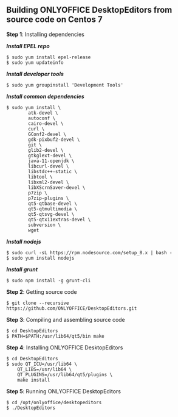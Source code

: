 ## Building ONLYOFFICE DesktopEditors from source code on Centos 7

**Step 1**: Installing dependencies

***Install EPEL repo***
```
$ sudo yum install epel-release
$ sudo yum updateinfo
```
***Install developer tools***
```
$ sudo yum groupinstall 'Development Tools'
```
***Install common dependencies***
```
$ sudo yum install \
		atk-devel \
		autoconf \
		cairo-devel \
		curl \
		GConf2-devel \
		gdk-pixbuf2-devel \
		git \
		glib2-devel \
		gtkglext-devel \
		java-11-openjdk \
		libcurl-devel \
		libstdc++-static \
		libtool \
		libxml2-devel \
		libXScrnSaver-devel \
		p7zip \
		p7zip-plugins \
		qt5-qtbase-devel \
		qt5-qtmultimedia \
		qt5-qtsvg-devel \
		qt5-qtx11extras-devel \
		subversion \
		wget
```	
***Install nodejs***
```
$ sudo curl -sL https://rpm.nodesource.com/setup_8.x | bash -
$ sudo yum install nodejs
```

***Install grunt***
```
$ sudo npm install -g grunt-cli
```

**Step 2**: Getting source code
```
$ git clone --recursive https://github.com/ONLYOFFICE/DesktopEditors.git
```

**Step 3**: Compiling and assembling source code
```
$ cd DesktopEditors
$ PATH=$PATH:/usr/lib64/qt5/bin make
```

**Step 4**: Installing ONLYOFFICE DesktopEditors
```
$ cd DesktopEditors
$ sudo QT_ICU=/usr/lib64 \
	QT_LIBS=/usr/lib64 \
	QT_PLUGINS=/usr/lib64/qt5/plugins \
	make install
```

**Step 5**: Running ONLYOFFICE DesktopEditors
```
$ cd /opt/onlyoffice/desktopeditors
$ ./DesktopEditors
```